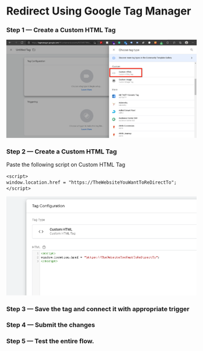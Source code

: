 # Redirect Using Google Tag Manager

### Step 1 — Create a Custom HTML Tag

![](GTM-1.png)

### Step 2 — Create a Custom HTML Tag
Paste the following script on Custom HTML Tag
```
<script>
window.location.href = "https://TheWebsiteYouWantToReDirectTo";
</script>

```

![](GTM-2.png)

### Step 3 —  Save the tag and connect it with appropriate trigger

### Step 4 —  Submit the changes

### Step 5 —  Test the entire flow.
